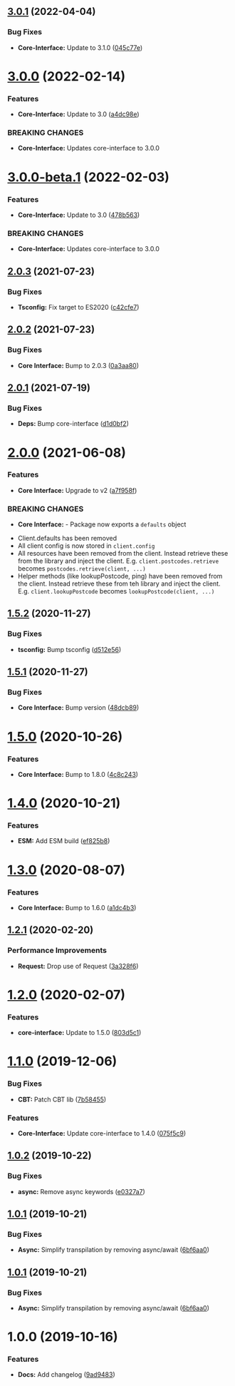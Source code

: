 ## [3.0.1](https://github.com/ideal-postcodes/core-browser/compare/3.0.0...3.0.1) (2022-04-04)


### Bug Fixes

* **Core-Interface:** Update to 3.1.0 ([045c77e](https://github.com/ideal-postcodes/core-browser/commit/045c77e44420ae252f28c59ef804d26ba1e08400))

# [3.0.0](https://github.com/ideal-postcodes/core-browser/compare/2.0.3...3.0.0) (2022-02-14)


### Features

* **Core-Interface:** Update to 3.0 ([a4dc98e](https://github.com/ideal-postcodes/core-browser/commit/a4dc98e055022925a1581c3c12c9ada6e8906e46))


### BREAKING CHANGES

* **Core-Interface:** Updates core-interface to 3.0.0

# [3.0.0-beta.1](https://github.com/ideal-postcodes/core-browser/compare/2.0.3...3.0.0-beta.1) (2022-02-03)


### Features

* **Core-Interface:** Update to 3.0 ([478b563](https://github.com/ideal-postcodes/core-browser/commit/478b56322a538c3676c5470a14478808b870eb77))


### BREAKING CHANGES

* **Core-Interface:** Updates core-interface to 3.0.0

## [2.0.3](https://github.com/ideal-postcodes/core-browser/compare/2.0.2...2.0.3) (2021-07-23)


### Bug Fixes

* **Tsconfig:** Fix target to ES2020 ([c42cfe7](https://github.com/ideal-postcodes/core-browser/commit/c42cfe76edd04887974375ccedfdec1791ca120f))

## [2.0.2](https://github.com/ideal-postcodes/core-browser/compare/2.0.1...2.0.2) (2021-07-23)


### Bug Fixes

* **Core Interface:** Bump to 2.0.3 ([0a3aa80](https://github.com/ideal-postcodes/core-browser/commit/0a3aa80c61e1d0a2f5fda71d33f3b9861c85624c))

## [2.0.1](https://github.com/ideal-postcodes/core-browser/compare/2.0.0...2.0.1) (2021-07-19)


### Bug Fixes

* **Deps:** Bump core-interface ([d1d0bf2](https://github.com/ideal-postcodes/core-browser/commit/d1d0bf2eb5584bf927570f90d5b442ecd9e5ef3a))

# [2.0.0](https://github.com/ideal-postcodes/core-browser/compare/1.5.2...2.0.0) (2021-06-08)


### Features

* **Core Interface:** Upgrade to v2 ([a7f958f](https://github.com/ideal-postcodes/core-browser/commit/a7f958f0c1bc8e3c8e42bdc2df0bac658c5e4d43))


### BREAKING CHANGES

* **Core Interface:** - Package now exports a `defaults` object
- Client.defaults has been removed
- All client config is now stored in `client.config`
- All resources have been removed from the client. Instead retrieve
these from the library and inject the client. E.g.
`client.postcodes.retrieve` becomes `postcodes.retrieve(client, ...)`
- Helper methods (like lookupPostcode, ping) have been removed from the client.
Instead retrieve these from teh library and inject the client. E.g.
`client.lookupPostcode` becomes `lookupPostcode(client, ...)`

## [1.5.2](https://github.com/ideal-postcodes/core-browser/compare/1.5.1...1.5.2) (2020-11-27)


### Bug Fixes

* **tsconfig:** Bump tsconfig ([d512e56](https://github.com/ideal-postcodes/core-browser/commit/d512e562ed5572782b0ae5f96c97358e4cb3aa52))

## [1.5.1](https://github.com/ideal-postcodes/core-browser/compare/1.5.0...1.5.1) (2020-11-27)


### Bug Fixes

* **Core Interface:** Bump version ([48dcb89](https://github.com/ideal-postcodes/core-browser/commit/48dcb89515e57db9d17d47e7a98bc5198257a99d))

# [1.5.0](https://github.com/ideal-postcodes/core-browser/compare/1.4.0...1.5.0) (2020-10-26)


### Features

* **Core Interface:** Bump to 1.8.0 ([4c8c243](https://github.com/ideal-postcodes/core-browser/commit/4c8c243b94d0e681da3e4d7648e1eea7ebfd0846))

# [1.4.0](https://github.com/ideal-postcodes/core-browser/compare/1.3.0...1.4.0) (2020-10-21)


### Features

* **ESM:** Add ESM build ([ef825b8](https://github.com/ideal-postcodes/core-browser/commit/ef825b8f31465996ab5fed9fc0808faaa169b45c))

# [1.3.0](https://github.com/ideal-postcodes/core-browser/compare/1.2.1...1.3.0) (2020-08-07)


### Features

* **Core Interface:** Bump to 1.6.0 ([a1dc4b3](https://github.com/ideal-postcodes/core-browser/commit/a1dc4b3e00d3171f67b1ec871baf28d1a7b3092d))

## [1.2.1](https://github.com/ideal-postcodes/core-browser/compare/1.2.0...1.2.1) (2020-02-20)


### Performance Improvements

* **Request:** Drop use of Request ([3a328f6](https://github.com/ideal-postcodes/core-browser/commit/3a328f6634820e87c19c8ba3694416970507f928))

# [1.2.0](https://github.com/ideal-postcodes/core-browser/compare/1.1.0...1.2.0) (2020-02-07)


### Features

* **core-interface:** Update to 1.5.0 ([803d5c1](https://github.com/ideal-postcodes/core-browser/commit/803d5c1cc9a3178ee7660669d91c0d9def57ac2a))

# [1.1.0](https://github.com/ideal-postcodes/core-browser/compare/1.0.2...1.1.0) (2019-12-06)


### Bug Fixes

* **CBT:** Patch CBT lib ([7b58455](https://github.com/ideal-postcodes/core-browser/commit/7b5845533e796f47e6238799d0d9ef77c59048ef))


### Features

* **Core-Interface:** Update core-interface to 1.4.0 ([075f5c9](https://github.com/ideal-postcodes/core-browser/commit/075f5c9b150ae828d8d58ca4f25b326b6714efeb))

## [1.0.2](https://github.com/ideal-postcodes/core-browser/compare/1.0.1...1.0.2) (2019-10-22)


### Bug Fixes

* **async:** Remove async keywords ([e0327a7](https://github.com/ideal-postcodes/core-browser/commit/e0327a7632c3ba8e9badbef5d66fd4e41e6f2821))

## [1.0.1](https://github.com/ideal-postcodes/core-browser/compare/1.0.0...1.0.1) (2019-10-21)


### Bug Fixes

* **Async:** Simplify transpilation by removing async/await ([6bf6aa0](https://github.com/ideal-postcodes/core-browser/commit/6bf6aa02372ddb77d24e622faa037ecc3b0488c9))

## [1.0.1](https://github.com/ideal-postcodes/core-browser/compare/1.0.0...1.0.1) (2019-10-21)


### Bug Fixes

* **Async:** Simplify transpilation by removing async/await ([6bf6aa0](https://github.com/ideal-postcodes/core-browser/commit/6bf6aa02372ddb77d24e622faa037ecc3b0488c9))

# 1.0.0 (2019-10-16)


### Features

* **Docs:** Add changelog ([9ad9483](https://github.com/ideal-postcodes/core-browser/commit/9ad94834ca7e516185e55dfba8403f1667dd9221))
